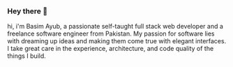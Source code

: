 ### Hey there 👋

hi, i'm Basim Ayub, a passionate self-taught full stack web developer and a freelance software engineer from Pakistan. My passion for software lies with dreaming up ideas and making them come true with elegant interfaces. I take great care in the experience, architecture, and code quality of the things I build.

<!--
**BasimAyub/BasimAyub** is a ✨ _special_ ✨ repository because its `README.md` (this file) appears on your GitHub profile.

Here are some ideas to get you started:

- 🔭 I’m currently working on ...
- 🌱 I’m currently learning ...
- 👯 I’m looking to collaborate on ...
- 🤔 I’m looking for help with ...
- 💬 Ask me about ...
- 📫 How to reach me: ...
- 😄 Pronouns: ...
- ⚡ Fun fact: ...
-->
